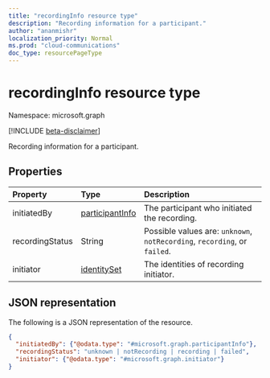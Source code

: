 ```yaml
---
title: "recordingInfo resource type"
description: "Recording information for a participant."
author: "ananmishr"
localization_priority: Normal
ms.prod: "cloud-communications"
doc_type: resourcePageType
---
```


# recordingInfo resource type

Namespace: microsoft.graph

[!INCLUDE [beta-disclaimer](../../includes/beta-disclaimer.md)]

Recording information for a participant.

## Properties

| Property        | Type    | Description|
|:----------------|:--------|:----------|
| initiatedBy     | [participantInfo](participantinfo.md) | The participant who initiated the recording. |
| recordingStatus | String | Possible values are: `unknown`, `notRecording`, `recording`, or `failed`. |
| initiator | [identitySet](identitySet.md) | The identities of recording initiator. |

## JSON representation

The following is a JSON representation of the resource.

<!-- {
  "blockType": "resource",
  "optionalProperties": [

  ],
  "@odata.type": "microsoft.graph.recordingInfo"
}-->
```json
{
  "initiatedBy": {"@odata.type": "#microsoft.graph.participantInfo"},
  "recordingStatus": "unknown | notRecording | recording | failed",
  "initiator": {"@odata.type": "#microsoft.graph.initiator"}
}
```

<!-- uuid: 8fcb5dbc-d5aa-4681-8e31-b001d5168d79
2015-10-25 14:57:30 UTC -->
<!--
{
  "type": "#page.annotation",
  "description": "recordingInfo resource",
  "keywords": "",
  "section": "documentation",
  "tocPath": "",
  "suppressions": []
}
-->
